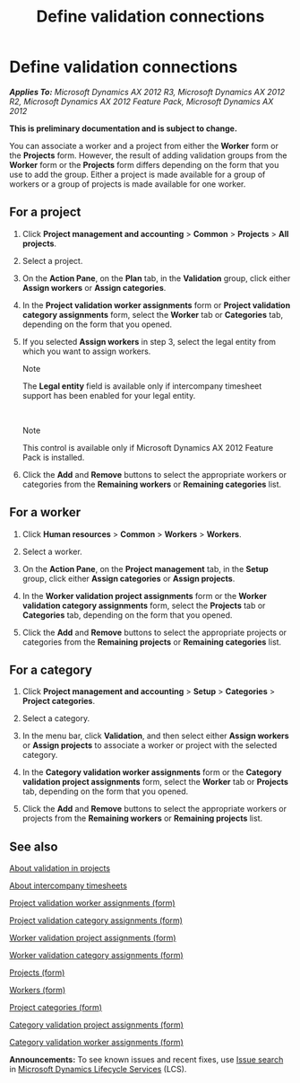 ﻿---
title: Define validation connections
TOCTitle: Define validation connections
ms:assetid: e3ec8fe1-e6cc-44a3-bb83-e019f620efb2
ms:mtpsurl: https://technet.microsoft.com/en-us/library/Aa551388(v=AX.60)
ms:contentKeyID: 36059727
ms.date: 04/18/2014
mtps_version: v=AX.60
f1_keywords:
- project
- worker
- validation connection
---

# Define validation connections 


_**Applies To:** Microsoft Dynamics AX 2012 R3, Microsoft Dynamics AX 2012 R2, Microsoft Dynamics AX 2012 Feature Pack, Microsoft Dynamics AX 2012_

**This is preliminary documentation and is subject to change.**

You can associate a worker and a project from either the **Worker** form or the **Projects** form. However, the result of adding validation groups from the **Worker** form or the **Projects** form differs depending on the form that you use to add the group. Either a project is made available for a group of workers or a group of projects is made available for one worker.

## For a project

1.  Click **Project management and accounting** \> **Common** \> **Projects** \> **All projects**.

2.  Select a project.

3.  On the **Action Pane**, on the **Plan** tab, in the **Validation** group, click either **Assign workers** or **Assign categories**.

4.  In the **Project validation worker assignments** form or **Project validation category assignments** form, select the **Worker** tab or **Categories** tab, depending on the form that you opened.

5.  If you selected **Assign workers** in step 3, select the legal entity from which you want to assign workers.
    

    > [!NOTE]
    > <P>The <STRONG>Legal entity</STRONG> field is available only if intercompany timesheet support has been enabled for your legal entity.</P>

    
     
    

    > [!NOTE]
    > <P>This control is available only if Microsoft Dynamics AX 2012 Feature Pack is installed.</P>



6.  Click the **Add** and **Remove** buttons to select the appropriate workers or categories from the **Remaining workers** or **Remaining categories** list.

## For a worker

1.  Click **Human resources** \> **Common** \> **Workers** \> **Workers**.

2.  Select a worker.

3.  On the **Action Pane**, on the **Project management** tab, in the **Setup** group, click either **Assign categories** or **Assign projects**.

4.  In the **Worker validation project assignments** form or the **Worker validation category assignments** form, select the **Projects** tab or **Categories** tab, depending on the form that you opened.

5.  Click the **Add** and **Remove** buttons to select the appropriate projects or categories from the **Remaining projects** or **Remaining categories** list.

## For a category

1.  Click **Project management and accounting** \> **Setup** \> **Categories** \> **Project categories**.

2.  Select a category.

3.  In the menu bar, click **Validation**, and then select either **Assign workers** or **Assign projects** to associate a worker or project with the selected category.

4.  In the **Category validation worker assignments** form or the **Category validation project assignments** form, select the **Worker** tab or **Projects** tab, depending on the form that you opened.

5.  Click the **Add** and **Remove** buttons to select the appropriate workers or projects from the **Remaining workers** or **Remaining projects** list.

## See also

[About validation in projects](about-validation-in-projects.md)

[About intercompany timesheets](about-intercompany-timesheets.md)

[Project validation worker assignments (form)](https://technet.microsoft.com/en-us/library/aa583039\(v=ax.60\))

[Project validation category assignments (form)](https://technet.microsoft.com/en-us/library/hh209635\(v=ax.60\))

[Worker validation project assignments (form)](https://technet.microsoft.com/en-us/library/aa615780\(v=ax.60\))

[Worker validation category assignments (form)](https://technet.microsoft.com/en-us/library/hh242736\(v=ax.60\))

[Projects (form)](https://technet.microsoft.com/en-us/library/aa585245\(v=ax.60\))

[Workers (form)](https://technet.microsoft.com/en-us/library/aa583961\(v=ax.60\))

[Project categories (form)](https://technet.microsoft.com/en-us/library/aa582118\(v=ax.60\))

[Category validation project assignments (form)](https://technet.microsoft.com/en-us/library/aa620168\(v=ax.60\))

[Category validation worker assignments (form)](https://technet.microsoft.com/en-us/library/aa619209\(v=ax.60\))

  
**Announcements:** To see known issues and recent fixes, use [Issue search](http://go.microsoft.com/fwlink/?linkid=389258) in [Microsoft Dynamics Lifecycle Services](http://go.microsoft.com/fwlink/?linkid=306505) (LCS).

